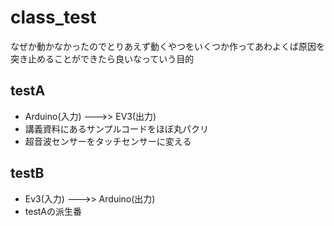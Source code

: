 # class_test

なぜか動かなかったのでとりあえず動くやつをいくつか作ってあわよくば原因を突き止めることができたら良いなっていう目的

## testA
* Arduino(入力) --->> EV3(出力)
* 講義資料にあるサンプルコードをほぼ丸パクリ
* 超音波センサーをタッチセンサーに変える

## testB
* Ev3(入力) --->> Arduino(出力)
* testAの派生番